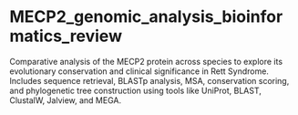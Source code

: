 # MECP2_genomic_analysis_bioinformatics_review
Comparative analysis of the MECP2 protein across species to explore its evolutionary conservation and clinical significance in Rett Syndrome. Includes sequence retrieval, BLASTp analysis, MSA, conservation scoring, and phylogenetic tree construction using tools like UniProt, BLAST, ClustalW, Jalview, and MEGA.
